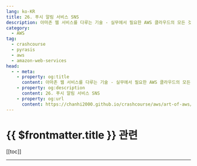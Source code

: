 ```yaml
---
lang: ko-KR
title: 26. 푸시 알림 서비스 SNS
description: 아마존 웹 서비스를 다루는 기술 - 실무에서 필요한 AWS 클라우드의 모든 것! > 26. 푸시 알림 서비스 SNS
category:
  - AWS
tag: 
  - crashcourse
  - pyrasis
  - aws 
  - amazon-web-services
head:
  - - meta:
    - property: og:title
      content: 아마존 웹 서비스를 다루는 기술 - 실무에서 필요한 AWS 클라우드의 모든 것! > 26. 푸시 알림 서비스 SNS
    - property: og:description
      content: 26. 푸시 알림 서비스 SNS
    - property: og:url
      content: https://chanhi2000.github.io/crashcourse/aws/art-of-aws/26.html
---
```


# {{ $frontmatter.title }} 관련

[[toc]]

---

<TagLinks />